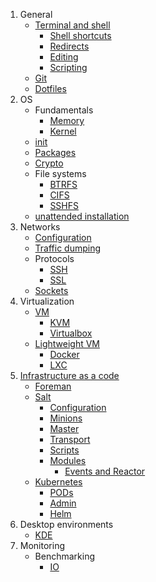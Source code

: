 1. General
   * [Terminal and shell](terminal)
     * [Shell shortcuts](shell)
     * [Redirects](redirects)
     * [Editing](editing)
     * [Scripting](scripting)
   * [Git](git)
   * [Dotfiles](dotfiles)
2. OS  
   * Fundamentals
     * [Memory](memory)
     * [Kernel](kernel)
   * [init](init)
   * [Packages](package-management)
   * [Crypto](crypto)
   * File systems
     * [BTRFS](btrfs)
     * [CIFS](cifs)
     * [SSHFS](sshfs)
   * [unattended installation](unattended)
3. Networks
   * [Configuration](netcfg)
   * [Traffic dumping](traffic)
   * Protocols
     * [SSH](ssh)
     * [SSL](ssl)
   * [Sockets](sockets)
4. Virtualization
   * [VM](vm)
     * [KVM](KVM)
     * [Virtualbox](Virtualbox)
   * [Lightweight VM](Containerization)
     * [Docker](Docker)
     * [LXC](LXC)
5. [Infrastructure as a code](Infrastructure-as-a-Code)
   * [Foreman](Foreman)
   * [Salt](salt)
     * [Configuration](Salt-configuration)
     * [Minions](Salt-Minion)
     * [Master](Salt-Master)
     * [Transport](Salt-Transport)
     * [Scripts](Salt-Scripts)
     * [Modules](Salt-Modules)
       * [Events and Reactor](Salt-Events-and-Reactor) 
   * [Kubernetes](kubernetes)
     * [PODs](Kubernetes-POD)
     * [Admin](Kubernetes-admin)
     * [Helm](Helm)
6. Desktop environments
   * [KDE](kde)
7. Monitoring
   * Benchmarking
      * [IO](bench_io)
